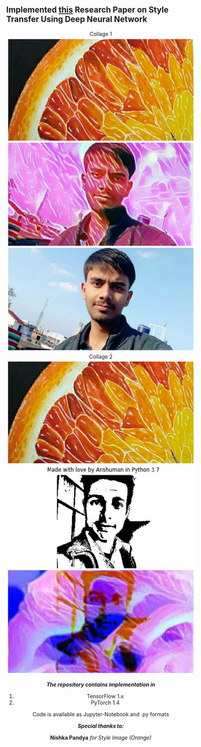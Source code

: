 ## Implemented [this](https://arxiv.org/abs/1508.06576) Research Paper on Style Transfer Using Deep Neural Network

<center>Collage 1
<img src="src/collage1.jpeg" style="width:542px;height:837px;">
<center>Collage 2
<img src="src/collage2.jpeg" style="width:542px;height:837px;">
  </center>
  
<B><I>The repository contains implementation in</I></B>
  1) TensorFlow 1.x
  2) PyTorch 1.4
  
Code is available as Jupyter-Notebook and .py formats


<B><I>Special thanks to:</I></B>
  
  <B>Nishka Pandya</B>
  <I>for Style Image (Orange)</I>
  
  

  
